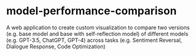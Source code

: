 # model-performance-comparison
A web application to create custom visualization to compare two versions (e.g. base model and base with self-reflection model) of different models (e.g. GPT-3.5, ChatGPT, GPT-4) across tasks (e.g. Sentiment Reversal, Dialogue Response, Code Optimization)
